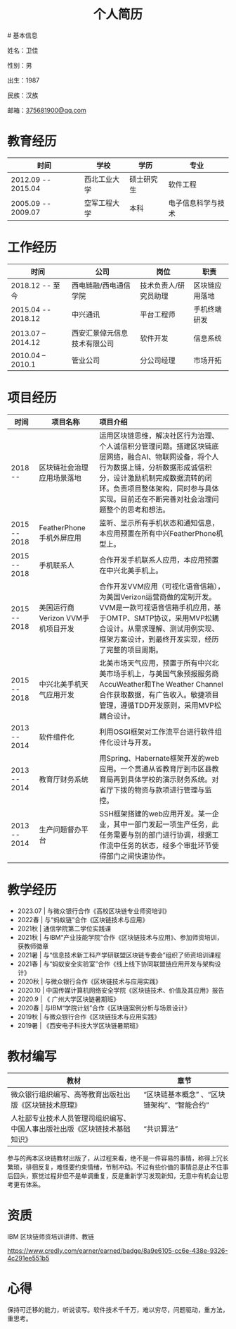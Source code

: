 <h1 align = "center">个人简历</h1>
# 基本信息

姓名：卫佳  

性别：男  

出生：1987  

民族：汉族  

邮箱：375681900@qq.com

# 教育经历

| 时间               | 学校         | 学历       | 专业               |
| ------------------ | ------------ | ---------- | ------------------ |
| 2012.09 -- 2015.04 | 西北工业大学 | 硕士研究生 | 软件工程           |
| 2005.09 -- 2009.07 | 空军工程大学 | 本科       | 电子信息科学与技术 |

# 工作经历

| 时间               | 公司                         | 岗位                  | 职责           |
| ------------------ | ---------------------------- | --------------------- | -------------- |
| 2018.12 -- 至今    | 西电链融/西电通信学院        | 技术负责人/研究员助理 | 区块链应用落地 |
| 2015.04 -- 2018.12 | 中兴通讯                     | 平台工程师            | 手机终端研发   |
| 2013.07 – 2014.12  | 西安汇景倬元信息技术有限公司 | 软件开发              | 信息系统       |
| 2010.04 – 2010.1   | 管业公司                     | 分公司经理            | 市场开拓       |

# 项目经历

| 时间         | 项目名称                          | 项目介绍                                                     |
| ------------ | --------------------------------- | :----------------------------------------------------------- |
| 2018 --      | 区块链社会治理应用场景落地        | 运用区块链思维，解决社区行为治理、个人诚信积分管理问题。搭建区块链底层网络，融合AI、物联网设备，将个人行为数据上链，分析数据形成诚信积分，设计激励机制完成数据流转的闭环。负责项目整体架构，同时参与具体实现。目前还在不断完善对社会治理问题整个的思考和想法。 |
| 2015 -- 2018 | FeatherPhone手机外屏应用          | 监听、显示所有手机状态和通知信息，本应用预置在所有中兴FeatherPhone机型上。 |
| 2015 -- 2018 | 手机联系人                        | 合作开发手机联系人应用，本应用预置在中兴北美手机上。         |
| 2015 -- 2018 | 美国运行商Verizon VVM手机项目开发 | 合作开发VVM应用（可视化语音信箱），为美国Verizon运营商做的定制开发。VVM是一款可视语音信箱手机应用，基于OMTP、SMTP协议，采用MVP松耦合设计。从需求理解、测试用例实现、框架方案设计，到最终开发实现，经历了完整的项目周期。 |
| 2015 -- 2018 | 中兴北美手机天气应用开发          | 北美市场天气应用，预置于所有中兴北美市场手机上，与美国气象预报服务商AccuWeather和The Weather Channel合作获取数据，有广告收入。敏捷项目管理，遵循TDD开发原则，采用MVP松耦合设计。 |
| 2013 -- 2014 | 软件组件化                        | 利用OSGI框架对工作流平台进行软件组件化设计与开发。           |
| 2013 -- 2014 | 教育厅财务系统                    | 用Spring、Habernate框架开发的web应用。一个贯通从省教育厅到市区县教育局再到具体学校的演示财务系统。对省厅下拨的物资与款项进行管理与监控。 |
| 2013 -- 2014 | 生产问题督办平台                  | SSH框架搭建的web应用开发。某一企业，其中一部门发起一项生产任务，此任务需要与别的部门进行协调，根据工作流中任务的状态，经多个审批环节使得部门之间快速协作。 |

# 教学经历

- 2023.07 | 与微众银行合作《高校区块链专业师资培训》
- 2022春 | 与“蚂蚁链”合作《区块链技术与应用》
- 2021秋 | 通信学院第二学位实践课
- 2021秋 | 与IBM“产业技能学院”合作《区块链技术与应用》、参加师资培训，获教师徽章
- 2021暑 | 与“信息技术新工科产学研联盟区块链专委会”组织了师资培训课程
- 2021春 | 与“蚂蚁安全实验室”合作《线上线下协同联盟链应用开发与架构设计》
- 2020秋 | 与微众银行合作《区块链技术与应用实践》
- 2020.10  | 中国传媒计算机网络安全学院《区块链技术、价值及其应用》报告
- 2020.9  | 《 广州大学区块链暑期班》
- 2020春 | 与IBM“学院计划”合作《区块链案例分析与场景设计》
- 2019秋 | 与微众银行合作《区块链技术与应用实践》
- 2019暑 | 《西安电子科技大学区块链暑期班》

# 教材编写

| 教材                                                         | 章节                                        |
| ------------------------------------------------------------ | ------------------------------------------- |
| 微众银行组织编写、高等教育出版社出版《区块链技术原理》       | “区块链基本概念” 、“区块链架构”、“智能合约” |
| 人社部专业技术人员管理司组织编写、中国人事出版社出版《区块链技术基础知识》 | “共识算法”                                  |

参与的两本区块链教材出版了，从过程来看，绝不是一件容易的事情，称得上冗长繁琐，徘徊反复，难怪要约束情绪，节制冲动。不过有些价值的事情总是止不住事后回头，察觉过程非但不是单调重复，反是重新学习发现新知，无意中有机会让思考更有体系。

# 资质

IBM 区块链师资培训讲师、教链

https://www.credly.com/earner/earned/badge/8a9e6105-cc6e-438e-9326-4c291ee551b5

# 心得

保持可迁移的能力，听说读写。软件技术千千万，难以穷尽，问题驱动，重方法，重思考。

